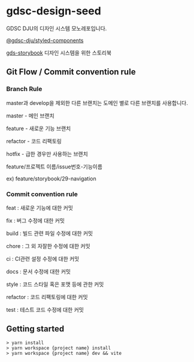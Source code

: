 # gdsc-design-seed

GDSC DJU의 디자인 시스템 모노레포입니다.



[@gdsc-dju/styled-components](https://github.com/GDSC-Daejin/design-seed/blob/master/packages/styled-components/README.md) 

[gds-storybook](https://design.gdsc-dju.com/?path=/story/typography-bold--page) 디자인 시스템을 위한 스토리북

## Git Flow / Commit convention rule

### Branch Rule
master과 develop을 제외한 다른 브랜치는 도메인 별로 다른 브랜치를 사용합니다.

master - 메인 브랜치

feature - 새로운 기능 브랜치

refactor - 코드 리팩토링

hotfix - 급한 경우만 사용하는 브랜치

feature/프로젝트 이름/issue번호-기능이름

ex) feature/storybook/29-navigation

### Commit convention rule
feat : 새로운 기능에 대한 커밋

fix : 버그 수정에 대한 커밋

build : 빌드 관련 파일 수정에 대한 커밋

chore : 그 외 자잘한 수정에 대한 커밋

ci : CI관련 설정 수정에 대한 커밋

docs : 문서 수정에 대한 커밋

style : 코드 스타일 혹은 포맷 등에 관한 커밋

refactor : 코드 리팩토링에 대한 커밋

test : 테스트 코드 수정에 대한 커밋

## Getting started
```shell
> yarn install
> yarn workspace {project name} install
> yarn workspace {project name} dev && vite
```
